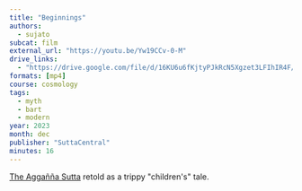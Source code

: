 ```yaml
---
title: "Beginnings"
authors:
  - sujato
subcat: film
external_url: "https://youtu.be/Yw19CCv-0-M"
drive_links:
  - "https://drive.google.com/file/d/16KU6u6fKjtyPJkRcN5Xgzet3LFIhIR4F/view?usp=drivesdk"
formats: [mp4]
course: cosmology
tags:
  - myth
  - bart
  - modern
year: 2023
month: dec
publisher: "SuttaCentral"
minutes: 16
---
```


[The Aggañña Sutta](/content/canon/dn27) retold as a trippy "children's" tale.
